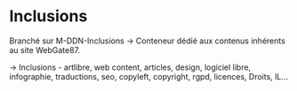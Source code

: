 # Inclusions

Branché sur M-DDN-Inclusions → Conteneur dédié aux contenus inhérents au site WebGate87.

→ Inclusions - artlibre, web content, articles, design, logiciel libre, infographie, traductions, seo, copyleft, copyright, rgpd, licences, Droits, IL...

